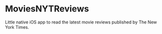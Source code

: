 # MoviesNYTReviews
Little native iOS app to read the latest movie reviews published by The New York Times.

